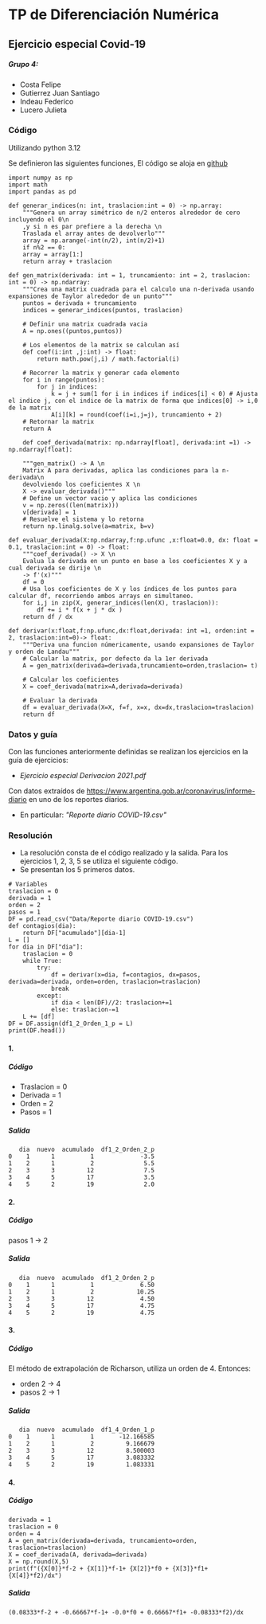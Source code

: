 # TP de Diferenciación Numérica

## Ejercicio especial Covid-19

##### Grupo 4: 

- Costa Felipe
- Gutierrez Juan Santiago
- Indeau Federico
- Lucero Julieta

### Código

Utilizando python 3.12 

Se definieron las siguientes funciones, 
El código se aloja en [github](https://github.com/JuanSantiagoGutierrez/Curso_Calculo_Num-rico.git)

~~~
import numpy as np
import math
import pandas as pd

def generar_indices(n: int, traslacion:int = 0) -> np.array:
    """Genera un array simétrico de n/2 enteros alrededor de cero incluyendo el 0\n
    ,y si n es par prefiere a la derecha \n
    Traslada el array antes de devolverlo"""
    array = np.arange(-int(n/2), int(n/2)+1)
    if n%2 == 0:
    array = array[1:]
    return array + traslacion

def gen_matrix(derivada: int = 1, truncamiento: int = 2, traslacion: int = 0) -> np.ndarray:
    """Crea una matrix cuadrada para el calculo una n-derivada usando expansiones de Taylor alrededor de un punto"""
    puntos = derivada + truncamiento
    indices = generar_indices(puntos, traslacion)
    
    # Definir una matrix cuadrada vacia
    A = np.ones((puntos,puntos))

    # Los elementos de la matrix se calculan así
    def coef(i:int ,j:int) -> float:
        return math.pow(j,i) / math.factorial(i)

    # Recorrer la matrix y generar cada elemento
    for i in range(puntos):
        for j in indices:
            k = j + sum(1 for i in indices if indices[i] < 0) # Ajusta el indice j, con el indice de la matrix de forma que indices[0] -> i,0 de la matrix
            A[i][k] = round(coef(i=i,j=j), truncamiento + 2)
    # Retornar la matrix
    return A

    def coef_derivada(matrix: np.ndarray[float], derivada:int =1) -> np.ndarray[float]:
    
    """gen_matrix() -> A \n
    Matrix A para derivadas, aplica las condiciones para la n-derivada\n
    devolviendo los coeficientes X \n 
    X -> evaluar_derivada()"""
    # Define un vector vacio y aplica las condiciones 
    v = np.zeros((len(matrix)))
    v[derivada] = 1
    # Resuelve el sistema y lo retorna
    return np.linalg.solve(a=matrix, b=v)

def evaluar_derivada(X:np.ndarray,f:np.ufunc ,x:float=0.0, dx: float = 0.1, traslacion:int = 0) -> float:
    """coef_derivada() -> X \n
    Evalua la derivada en un punto en base a los coeficientes X y a cual derivada se dirije \n
    -> f'(x)"""
    df = 0
    # Usa los coeficientes de X y los índices de los puntos para calcular df, recorriendo ambos arrays en simultaneo. 
    for i,j in zip(X, generar_indices(len(X), traslacion)): 
        df += i * f(x + j * dx )
    return df / dx

def derivar(x:float,f:np.ufunc,dx:float,derivada: int =1, orden:int = 2, traslacion:int=0)-> float:
    """Deriva una funcion númericamente, usando expansiones de Taylor y orden de Landau"""
    # Calcular la matrix, por defecto da la 1er derivada
    A = gen_matrix(derivada=derivada,truncamiento=orden,traslacion= t)
   
    # Calcular los coeficientes
    X = coef_derivada(matrix=A,derivada=derivada)
    
    # Evaluar la derivada
    df = evaluar_derivada(X=X, f=f, x=x, dx=dx,traslacion=traslacion)
    return df
~~~

### Datos y guía
Con las funciones anteriormente definidas se realizan los ejercicios en la guía de ejercicios: 
* *Ejercicio especial Derivacion 2021.pdf*

Con datos extraídos de https://www.argentina.gob.ar/coronavirus/informe-diario en uno de los reportes diarios. 
* En partícular: *"Reporte diario COVID-19.csv"*

### Resolución

- La resolución consta de el código realizado y la salida. Para los ejercicios 1, 2, 3, 5 se utiliza el siguiente código. 
- Se presentan los 5 primeros datos.

~~~
# Variables
traslacion = 0
derivada = 1
orden = 2
pasos = 1
DF = pd.read_csv("Data/Reporte diario COVID-19.csv")
def contagios(dia):
    return DF["acumulado"][dia-1]
L = []
for dia in DF["dia"]:
    traslacion = 0
    while True:
        try:
            df = derivar(x=dia, f=contagios, dx=pasos, derivada=derivada, orden=orden, traslacion=traslacion)
            break
        except:
            if dia < len(DF)//2: traslacion+=1 
            else: traslacion-=1
    L += [df]
DF = DF.assign(df1_2_Orden_1_p = L)
print(DF.head())
~~~
#### 1.
##### Código 
- Traslacion = 0
- Derivada = 1
- Orden = 2
- Pasos = 1
##### Salida

~~~
   dia  nuevo  acumulado  df1_2_Orden_2_p
0    1      1          1             -3.5
1    2      1          2              5.5
2    3      3         12              7.5
3    4      5         17              3.5
4    5      2         19              2.0
~~~

#### 2.
##### Código
pasos 1 -> 2
##### Salida
~~~
   dia  nuevo  acumulado  df1_2_Orden_2_p
0    1      1          1             6.50
1    2      1          2            10.25
2    3      3         12             4.50
3    4      5         17             4.75
4    5      2         19             4.75
~~~

#### 3. 
##### Código
El método de extrapolación de Richarson, utiliza un orden de 4. Entonces:
- orden 2 -> 4
- pasos 2 -> 1

##### Salida

~~~
   dia  nuevo  acumulado  df1_4_Orden_1_p
0    1      1          1       -12.166585
1    2      1          2         9.166679
2    3      3         12         8.500003
3    4      5         17         3.083332
4    5      2         19         1.083331
~~~

#### 4. 
##### Código
~~~
derivada = 1
traslacion = 0
orden = 4
A = gen_matrix(derivada=derivada, truncamiento=orden, traslacion=traslacion)
X = coef_derivada(A, derivada=derivada)
X = np.round(X,5)
print(f"({X[0]}*f-2 + {X[1]}*f-1+ {X[2]}*f0 + {X[3]}*f1+ {X[4]}*f2)/dx")
~~~
##### Salida
~~~
(0.08333*f-2 + -0.66667*f-1+ -0.0*f0 + 0.66667*f1+ -0.08333*f2)/dx
~~~
